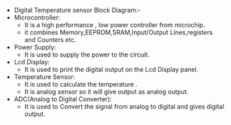 * Digital Temperature sensor Block Diagram:-
*  Microcontroller:
   * It is a high performance , low power controller from microchip.
   * it combines Memory,EEPROM,SRAM,Input/Output Lines,registers and Counters etc.
* Power Supply:
  * It is used to supply the power to the circuit.
* Lcd Display:
  * It is used to print the digital output on the Lcd Display panel.
* Temperature Sensor:
  * It is used to calculate the temperature .
  * It is analog sensor so it will give output as analog output.
* ADC(Analog to Digital Converter):
  * It is used to Convert the signal from analog to digital and gives digital output.
